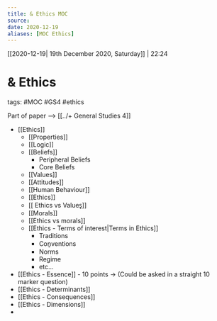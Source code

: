 ```yaml
---
title: & Ethics MOC
source:
date: 2020-12-19
aliases: [MOC Ethics]
---
```


[[2020-12-19| 19th December 2020, Saturday]] | 22:24

# & Ethics
tags: #MOC #GS4 #ethics

Part of paper --> [[../+ General Studies 4]]

-   [[Ethics]]
    -   [[Properties]]
    -   [[Logic]]
    -   [[Beliefs]]
        -   Peripheral Beliefs
        -   Core Beliefs
    -   [[Values]]
    -   [[Attitudes]]
    -   [[Human Behaviour]]
    -   [[Ethics]]
    -   [[ Ethics vs Values̥]]
    -   [[Morals]]
    -   [[Ethics vs morals]]
    -   [[Ethics - Terms of interest|Terms in Ethics]]
        -   Traditions
        -   Con̥ventions
        -   Norms
        -   Regime
        -   etc...
-   [[Ethics - Essence]]
        -   10 points -> (Could be asked in a straight 10 marker question)
-   [[Ethics - Determinants]]
-   [[Ethics - Consequences]]
-   [[Ethics - Dimensions]]
-   
